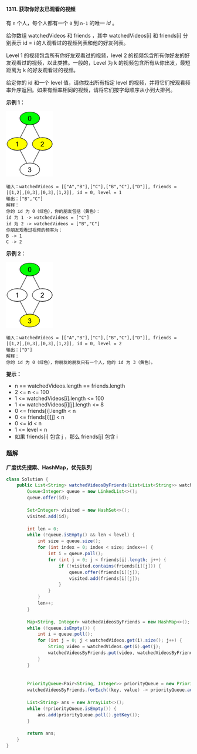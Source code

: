 #### 1311. 获取你好友已观看的视频

有 `n` 个人，每个人都有一个 `0` 到 `n-1` 的唯一 *id* 。

给你数组 watchedVideos  和 friends ，其中 watchedVideos[i]  和 friends[i] 分别表示 id = i 的人观看过的视频列表和他的好友列表。

Level 1 的视频包含所有你好友观看过的视频，level 2 的视频包含所有你好友的好友观看过的视频，以此类推。一般的，Level 为 k 的视频包含所有从你出发，最短距离为 k 的好友观看过的视频。

给定你的 id  和一个 level 值，请你找出所有指定 level 的视频，并将它们按观看频率升序返回。如果有频率相同的视频，请将它们按字母顺序从小到大排列。

**示例 1：**

![img](./images/获取你好友已观看的视频/1.jpg)

```shell
输入：watchedVideos = [["A","B"],["C"],["B","C"],["D"]], friends = [[1,2],[0,3],[0,3],[1,2]], id = 0, level = 1
输出：["B","C"] 
解释：
你的 id 为 0（绿色），你的朋友包括（黄色）：
id 为 1 -> watchedVideos = ["C"] 
id 为 2 -> watchedVideos = ["B","C"] 
你朋友观看过视频的频率为：
B -> 1 
C -> 2
```

**示例 2：**

![img](./images/获取你好友已观看的视频/2.jpg)

```shell
输入：watchedVideos = [["A","B"],["C"],["B","C"],["D"]], friends = [[1,2],[0,3],[0,3],[1,2]], id = 0, level = 2
输出：["D"]
解释：
你的 id 为 0（绿色），你朋友的朋友只有一个人，他的 id 为 3（黄色）。
```

**提示：**

* n == watchedVideos.length == friends.length
* 2 <= n <= 100
* 1 <= watchedVideos[i].length <= 100
* 1 <= watchedVideos[i][j].length <= 8
* 0 <= friends[i].length < n
* 0 <= friends[i][j] < n
* 0 <= id < n
* 1 <= level < n
* 如果 friends[i] 包含 j ，那么 friends[j] 包含 i

### 题解

**广度优先搜索、HashMap，优先队列**

```java
class Solution {
    public List<String> watchedVideosByFriends(List<List<String>> watchedVideos, int[][] friends, int id, int level) {
        Queue<Integer> queue = new LinkedList<>();
        queue.offer(id);

        Set<Integer> visited = new HashSet<>();
        visited.add(id);

        int len = 0;
        while (!queue.isEmpty() && len < level) {
            int size = queue.size();
            for (int index = 0; index < size; index++) {
                int i = queue.poll();
                for (int j = 0; j < friends[i].length; j++) {
                    if (!visited.contains(friends[i][j])) {
                        queue.offer(friends[i][j]);
                        visited.add(friends[i][j]);
                    }
                }
            }
            len++;
        }

        Map<String, Integer> watchedVideosByFriends = new HashMap<>();
        while (!queue.isEmpty()) {
            int i = queue.poll();
            for (int j = 0; j < watchedVideos.get(i).size(); j++) {
                String video = watchedVideos.get(i).get(j);
                watchedVideosByFriends.put(video, watchedVideosByFriends.getOrDefault(video, 0) + 1);
            }
        }


        PriorityQueue<Pair<String, Integer>> priorityQueue = new PriorityQueue<>((a, b) -> a.getValue() == b.getValue() ? a.getKey().compareTo(b.getKey()) : a.getValue() - b.getValue());
        watchedVideosByFriends.forEach((key, value) -> priorityQueue.add(new Pair<>(key, value)));

        List<String> ans = new ArrayList<>();
        while (!priorityQueue.isEmpty()) {
            ans.add(priorityQueue.poll().getKey());
        }

        return ans;
    }
}
```

